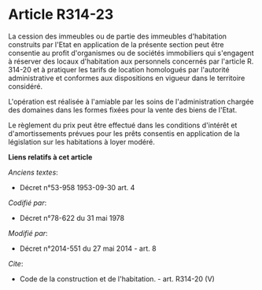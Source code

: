 # Article R314-23

La cession des immeubles ou de partie des immeubles d'habitation construits par l'Etat en application de la présente section
peut être consentie au profit d'organismes ou de sociétés immobiliers qui s'engagent à réserver des locaux d'habitation aux
personnels concernés par l'article R. 314-20 et à pratiquer les tarifs de location homologués par l'autorité administrative
et conformes aux dispositions en vigueur dans le territoire considéré. 

L'opération est réalisée à l'amiable par les soins de l'administration chargée des domaines dans les formes fixées pour la
vente des biens de l'Etat. 

Le règlement du prix peut être effectué dans les conditions d'intérêt et d'amortissements prévues pour les prêts consentis en
application de la législation sur les habitations à loyer modéré.

**Liens relatifs à cet article**

_Anciens textes_:

  - Décret n°53-958 1953-09-30 art. 4

_Codifié par_:

  - Décret n°78-622 du 31 mai 1978

_Modifié par_:

  - Décret n°2014-551 du 27 mai 2014 - art. 8

_Cite_:

  - Code de la construction et de l'habitation. - art. R314-20 (V)
